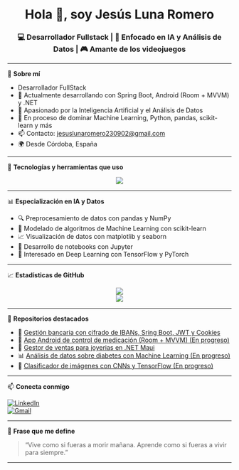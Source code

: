 <h1 align="center">Hola 👋, soy Jesús Luna Romero</h1>
<h3 align="center">💻 Desarrollador Fullstack | 🤖 Enfocado en IA y Análisis de Datos | 🎮 Amante de los videojuegos</h3>

---

🌟 **Sobre mí**

- Desarrollador FullStack
- 💼 Actualmente desarrollando con Spring Boot, Android (Room + MVVM) y .NET
- 🧠 Apasionado por la Inteligencia Artificial y el Análisis de Datos
- 🚀 En proceso de dominar Machine Learning, Python, pandas, scikit-learn y más
- 📫 Contacto: jesuslunaromero230902@gmail.com
- 🌍 Desde Córdoba, España

---

📌 **Tecnologías y herramientas que uso**

<p align="center">
  <img src="https://skillicons.dev/icons?i=java,spring,androidstudio,kotlin,cs,dotnet,python,py,pandas,numpy,scikit-learn,jupyter,html,css,js,ts,sqlite,mysql,git,github,vscode,idea" />
</p>

---

📊 **Especialización en IA y Datos**

- 🔍 Preprocesamiento de datos con pandas y NumPy
- 🤖 Modelado de algoritmos de Machine Learning con scikit-learn
- 📈 Visualización de datos con matplotlib y seaborn
- 🧪 Desarrollo de notebooks con Jupyter
- 🧠 Interesado en Deep Learning con TensorFlow y PyTorch

---

📈 **Estadísticas de GitHub**

<p align="center">
  <img src="https://github-profile-summary-cards.vercel.app/api/cards/repos-per-language?username=jesuslunaromero&theme=tokyonight" />
  <br />
  <img src="https://github-profile-summary-cards.vercel.app/api/cards/most-commit-language?username=jesuslunaromero&theme=tokyonight" />
</p>

---

📂 **Repositorios destacados**

- 🏦 [Gestión bancaria con cifrado de IBANs, Sring Boot, JWT y Cookies](https://github.com/JesusLuna2309/SpringBootCRUDLogin)
- 💊 [App Android de control de medicación (Room + MVVM) (En progreso)]()
- 🏪 [Gestor de ventas para joyerias en .NET Maui](https://github.com/JesusLuna2309/GestorVentasMAUIFirebase)
- 📊 [Análisis de datos sobre diabetes con Machine Learning (En progreso)]()
- 🧠 [Clasificador de imágenes con CNNs y TensorFlow (En progreso)]()
---

📫 **Conecta conmigo**

[![LinkedIn](https://img.shields.io/badge/-LinkedIn-blue?logo=linkedin&style=flat-square)](https://www.linkedin.com/in/jesus-luna-romero)  
[![Gmail](https://img.shields.io/badge/-Gmail-red?logo=gmail&style=flat-square)](mailto:jesuslunaromero230902@gmail.com)

---

💬 **Frase que me define**

> “Vive como si fueras a morir mañana. Aprende como si fueras a vivir para siempre.”

---
